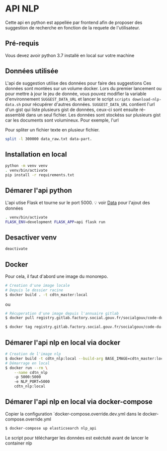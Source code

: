 # API NLP

Cette api en python est appellée par frontend afin de proposer des suggestion de recherche en fonction de la requete de l'utilisateur.

## Pré-requis

Vous devez avoir python 3.7 installé en local sur votre machine

## Données utilisée

L'api de suggestion utilise des données pour faire des suggestions
Ces données sont montées sur un volume docker. Lors du premier lancement ou pour mettre à jour
le jeu de donnée, vous pouvez modifier la variable d'environnement `SUGGEST_DATA_URL` et
lancer le script `scripts download-nlp-data.sh` pour récupérer d'autres données.
`SUGGEST_DATA_URL` contient l'url d'un gist qui liste plusieurs gist de données,
ceux-ci sont ensuite ré-assemblé dans un seul fichier.
Les données sont stockéss sur plusieurs gist car les documents sont volumineux.
Pour exemple, l'url

Pour spliter un fichier texte en plusieur fichier.

```sh
split -l 300000 data_raw.txt data-part.
```

## Installation en local

```sh
python -m venv venv
. venv/bin/activate
pip install -r requirements.txt
```

## Démarer l'api python

L'api utise Flask et tourne sur le port 5000.
:bulb: voir [Data](#Data) pour l'ajout des données

```sh
. venv/bin/activate
FLASK_ENV=development FLASK_APP=api flask run
```

## Desactiver venv

```sh
deactivate
```

## Docker

Pour cela, il faut d'abord une image du monorepo.

```sh
# Creation d'une image locale
# Depuis le dossier racine
$ docker build . -t cdtn_master:local
```

ou 

```sh
# Récuperation d'une image depuis l'annuaire gitlab
$ docker pull registry.gitlab.factory.social.gouv.fr/socialgouv/code-du-travail-numerique:<commit hash>

$ docker tag registry.gitlab.factory.social.gouv.fr/socialgouv/code-du-travail-numerique:<commit hash> cdtn_master:local
```

## Démarer l'api nlp en local via docker

```sh
# Creation de l'image nlp
$ docker build -t cdtn_nlp:local --build-arg BASE_IMAGE=cdtn_master:local .
# Démarrage en local
$ docker run --rm \
    --name cdtn_nlp
    -p 5000:5000
    -e NLP_PORT=5000
    cdtn_nlp:local
```

## Démarer l'api nlp en local via docker-compose

Copier la configuration `docker-compose.override.dev.yml dans le docker-compose.override.yml

```sh
$ docker-compose up elasticsearch nlp_api
```


Le script pour télécharger les données est exéctuté avant de lancer le container nlp
